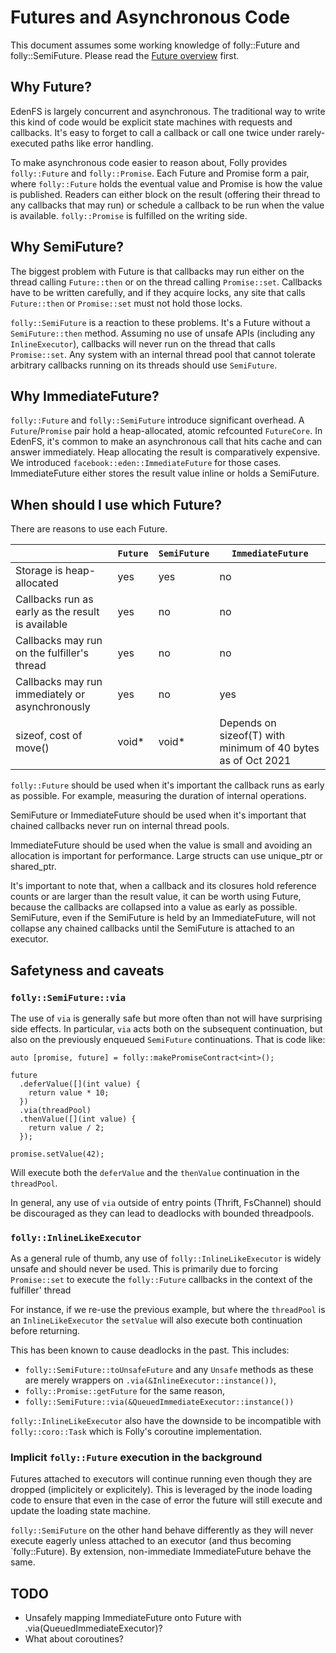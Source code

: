 # Futures and Asynchronous Code

This document assumes some working knowledge of folly::Future and
folly::SemiFuture. Please read the
[Future overview](https://github.com/facebook/folly/blob/master/folly/docs/Futures.md)
first.

## Why Future?

EdenFS is largely concurrent and asynchronous. The traditional way to write this
kind of code would be explicit state machines with requests and callbacks. It's
easy to forget to call a callback or call one twice under rarely-executed paths
like error handling.

To make asynchronous code easier to reason about, Folly provides `folly::Future`
and `folly::Promise`. Each Future and Promise form a pair, where `folly::Future`
holds the eventual value and Promise is how the value is published. Readers can
either block on the result (offering their thread to any callbacks that may run)
or schedule a callback to be run when the value is available. `folly::Promise`
is fulfilled on the writing side.

## Why SemiFuture?

The biggest problem with Future is that callbacks may run either on the thread
calling `Future::then` or on the thread calling `Promise::set`. Callbacks have
to be written carefully, and if they acquire locks, any site that calls
`Future::then` or `Promise::set` must not hold those locks.

`folly::SemiFuture` is a reaction to these problems. It's a Future without a
`SemiFuture::then` method. Assuming no use of unsafe APIs (including any
`InlineExecutor`), callbacks will never run on the thread that calls
`Promise::set`. Any system with an internal thread pool that cannot tolerate
arbitrary callbacks running on its threads should use `SemiFuture`.

## Why ImmediateFuture?

`folly::Future` and `folly::SemiFuture` introduce significant overhead. A
`Future`/`Promise` pair hold a heap-allocated, atomic refcounted `FutureCore`.
In EdenFS, it's common to make an asynchronous call that hits cache and can
answer immediately. Heap allocating the result is comparatively expensive. We
introduced `facebook::eden::ImmediateFuture` for those cases. ImmediateFuture
either stores the result value inline or holds a SemiFuture.

## When should I use which Future?

There are reasons to use each Future.

| &nbsp;                                            | `Future` | `SemiFuture` | `ImmediateFuture`                                            |
| ------------------------------------------------- | -------- | ------------ | ------------------------------------------------------------ |
| Storage is heap-allocated                         | yes      | yes          | no                                                           |
| Callbacks run as early as the result is available | yes      | no           | no                                                           |
| Callbacks may run on the fulfiller's thread       | yes      | no           | no                                                           |
| Callbacks may run immediately or asynchronously   | yes      | no           | yes                                                          |
| sizeof, cost of move()                            | void\*   | void\*       | Depends on sizeof(T) with minimum of 40 bytes as of Oct 2021 |

`folly::Future` should be used when it's important the callback runs as early as
possible. For example, measuring the duration of internal operations.

SemiFuture or ImmediateFuture should be used when it's important that chained
callbacks never run on internal thread pools.

ImmediateFuture should be used when the value is small and avoiding an
allocation is important for performance. Large structs can use unique_ptr or
shared_ptr.

It's important to note that, when a callback and its closures hold reference
counts or are larger than the result value, it can be worth using Future,
because the callbacks are collapsed into a value as early as possible.
SemiFuture, even if the SemiFuture is held by an ImmediateFuture, will not
collapse any chained callbacks until the SemiFuture is attached to an executor.

## Safetyness and caveats

### `folly::SemiFuture::via`

The use of `via` is generally safe but more often than not will have surprising
side effects. In particular, `via` acts both on the subsequent continuation, but
also on the previously enqueued `SemiFuture` continuations. That is code like:

```
auto [promise, future] = folly::makePromiseContract<int>();

future
  .deferValue([](int value) {
    return value * 10;
  })
  .via(threadPool)
  .thenValue([](int value) {
    return value / 2;
  });

promise.setValue(42);
```

Will execute both the `deferValue` and the `thenValue` continuation in the
`threadPool`.

In general, any use of `via` outside of entry points (Thrift, FsChannel) should
be discouraged as they can lead to deadlocks with bounded threadpools.

### `folly::InlineLikeExecutor`

As a general rule of thumb, any use of `folly::InlineLikeExecutor` is widely
unsafe and should never be used. This is primarily due to forcing `Promise::set`
to execute the `folly::Future` callbacks in the context of the fulfiller' thread

For instance, if we re-use the previous example, but where the `threadPool` is
an `InlineLikeExecutor` the `setValue` will also execute both continuation
before returning.

This has been known to cause deadlocks in the past. This includes:

- `folly::SemiFuture::toUnsafeFuture` and any `Unsafe` methods as these are
  merely wrappers on `.via(&InlineExecutor::instance())`,
- `folly::Promise::getFuture` for the same reason,
- `folly::SemiFuture::via(&QueuedImmediateExecutor::instance())`

`folly::InlineLikeExecutor` also have the downside to be incompatible with
`folly::coro::Task` which is Folly's coroutine implementation.

### Implicit `folly::Future` execution in the background

Futures attached to executors will continue running even though they are dropped
(implicitely or explicitely). This is leveraged by the inode loading code to
ensure that even in the case of error the future will still execute and update
the loading state machine.

`folly::SemiFuture` on the other hand behave differently as they will never
execute eagerly unless attached to an executor (and thus becoming
`folly::Future). By extension, non-immediate ImmediateFuture behave the same.

## TODO

- Unsafely mapping ImmediateFuture onto Future with
  .via(QueuedImmediateExecutor)?
- What about coroutines?
